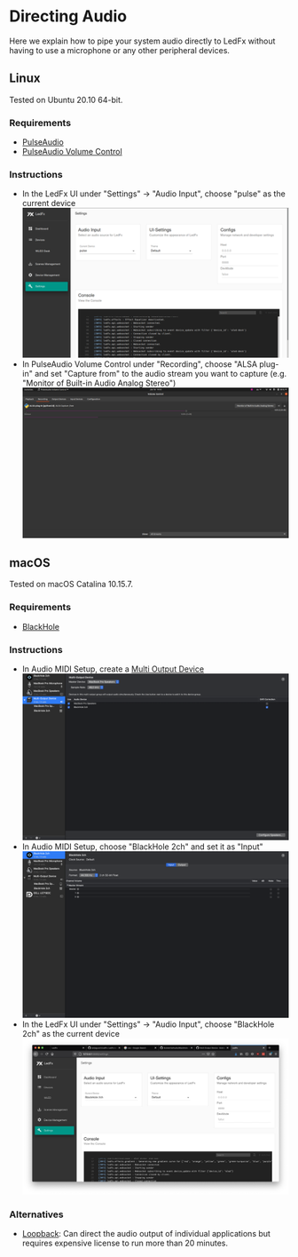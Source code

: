 # Directing Audio

Here we explain how to pipe your system audio directly to LedFx without having to use a microphone or any other peripheral devices.

## Linux

Tested on Ubuntu 20.10 64-bit.

### Requirements

- [PulseAudio](https://www.freedesktop.org/wiki/Software/PulseAudio/?)
- [PulseAudio Volume Control](https://freedesktop.org/software/pulseaudio/pavucontrol/)

### Instructions

- In the LedFx UI under "Settings" -> "Audio Input", choose "pulse" as the current device
![LedFx UI](./_static/direct_audio_linux_ledfx_ui.png)
- In PulseAudio Volume Control under "Recording", choose "ALSA plug-in" and set "Capture from" to the audio stream you want to capture (e.g. "Monitor of Built-in Audio Analog Stereo")
![PulseAudio Volume Control](./_static/direct_audio_linux_pavucontrol.png)

## macOS

Tested on macOS Catalina 10.15.7.

### Requirements

- [BlackHole](https://github.com/ExistentialAudio/BlackHole)

### Instructions

- In Audio MIDI Setup, create a [Multi Output Device](https://github.com/ExistentialAudio/BlackHole/wiki/Multi-Output-Device)
![Multi Output Device](./_static/directing_audio_macos_blackhole_1.png)
- In Audio MIDI Setup, choose "BlackHole 2ch" and set it as "Input"
![Multi Output Device](./_static/directing_audio_macos_blackhole_2.png)
- In the LedFx UI under "Settings" -> "Audio Input", choose "BlackHole 2ch" as the current device
![Multi Output Device](./_static/directing_audio_macos_blackhole_3.png)

### Alternatives

- [Loopback](https://rogueamoeba.com/loopback/): Can direct the audio output of individual applications but requires expensive license to run more than 20 minutes.
